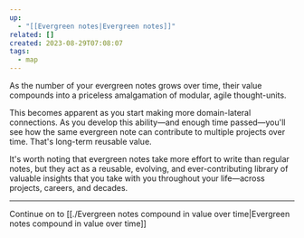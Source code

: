 ```yaml
---
up:
  - "[[Evergreen notes|Evergreen notes]]"
related: []
created: 2023-08-29T07:08:07
tags:
  - map
---
```

As the number of your evergreen notes grows over time, their value compounds into a priceless amalgamation of modular, agile thought-units. 

This becomes apparent as you start making more domain-lateral connections. As you develop this ability—and enough time passed—you'll see how the same evergreen note can contribute to multiple projects over time. That's long-term reusable value.

It's worth noting that evergreen notes take more effort to write than regular notes, but they act as a reusable, evolving, and ever-contributing library of valuable insights that you take with you throughout your life—across projects, careers, and decades. 

---

Continue on to [[./Evergreen notes compound in value over time|Evergreen notes compound in value over time]]